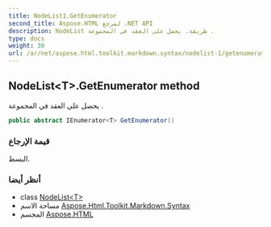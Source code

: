 ```yaml
---
title: NodeList1.GetEnumerator
second_title: Aspose.HTML لمرجع .NET API
description: NodeList طريقة. يحصل على العقد في المجموعة .
type: docs
weight: 30
url: /ar/net/aspose.html.toolkit.markdown.syntax/nodelist-1/getenumerator/
---
```

## NodeList&lt;T&gt;.GetEnumerator method

يحصل على العقد في المجموعة .

```csharp
public abstract IEnumerator<T> GetEnumerator()
```

### قيمة الإرجاع

البسط.

### أنظر أيضا

* class [NodeList&lt;T&gt;](../)
* مساحة الاسم [Aspose.Html.Toolkit.Markdown.Syntax](../../nodelist-1/)
* المجسم [Aspose.HTML](../../../)


